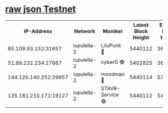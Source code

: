 [raw json Testnet](https://rpc-check.jaclalt.stavr.tech/jaclalt/rpc-jaclalt-result.json)
=

<table><tr><th>IP-Address</th><th>Network</th><th>Moniker</th><th>Latest Block Height</th><th>Earliest Block Height</th><th>Catching Up</th><th>Voting Power</th><th>Scan Time</th></tr><tr><td>65.109.93.152:31657</td><td>lupulella-2</td><td>LiluPunk 🔴</td><td>5440112</td><td>3688866</td><td>False</td><td>685033</td><td>2023-11-26T11:36:15.947417343UTC</td></tr><tr><td>51.89.232.234:27687</td><td>lupulella-2</td><td>cyberG 🟢</td><td>5402825</td><td>3693701</td><td>False</td><td>0</td><td>2023-11-26T11:36:22.407442424UTC</td></tr><tr><td>144.126.140.252:29657</td><td>lupulella-2</td><td>moodman 🔴</td><td>5440114</td><td>5340114</td><td>False</td><td>769094</td><td>2023-11-26T11:36:23.149426982UTC</td></tr><tr><td>135.181.210.171:19127</td><td>lupulella-2</td><td>STAVR-Service 🟢</td><td>5440112</td><td>5436901</td><td>False</td><td>0</td><td>2023-11-26T11:36:15.579665826UTC</td></tr></table>
